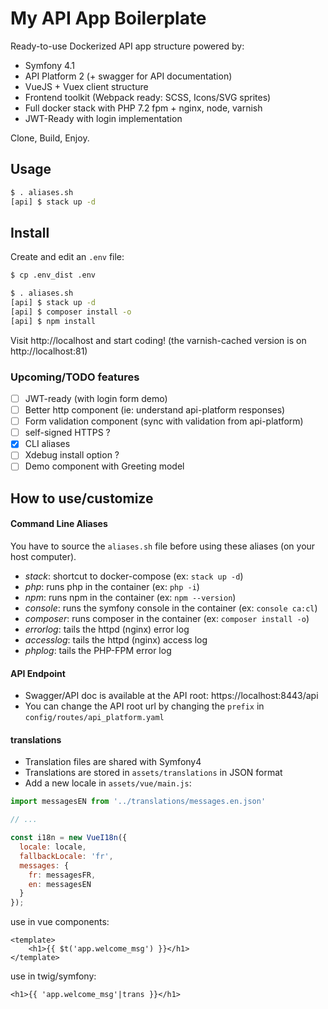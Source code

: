 # My API App Boilerplate

Ready-to-use Dockerized API app structure powered by:

* Symfony 4.1
* API Platform 2 (+ swagger for API documentation)
* VueJS + Vuex client structure 
* Frontend toolkit (Webpack ready: SCSS, Icons/SVG sprites)
* Full docker stack with PHP 7.2 fpm + nginx, node, varnish
* JWT-Ready with login implementation

Clone, Build, Enjoy.

## Usage

```bash
$ . aliases.sh
[api] $ stack up -d
```

## Install

Create and edit an ```.env``` file:
```bash
$ cp .env_dist .env
```

```bash
$ . aliases.sh
[api] $ stack up -d
[api] $ composer install -o
[api] $ npm install 
```

Visit http://localhost and start coding! (the varnish-cached version is on http://localhost:81)

### Upcoming/TODO features

* [ ] JWT-ready (with login form demo)
* [ ] Better http component (ie: understand api-platform responses)
* [ ] Form validation component (sync with validation from api-platform)
* [ ] self-signed HTTPS ?
* [x] CLI aliases 
* [ ] Xdebug install option ? 
* [ ] Demo component with Greeting model

## How to use/customize

#### Command Line Aliases

You have to source the ```aliases.sh``` file before using these aliases (on your host computer).

* *stack*: shortcut to docker-compose (ex: ```stack up -d```)
* *php*: runs php in the container (ex: ```php -i```)
* *npm*: runs npm in the container (ex: ```npm --version```)
* *console*: runs the symfony console in the container (ex: ```console ca:cl```)
* *composer*: runs composer in the container (ex: ```composer install -o```)
* *errorlog*: tails the httpd (nginx) error log
* *accesslog*: tails the httpd (nginx) access log
* *phplog*: tails the PHP-FPM error log

#### API Endpoint

* Swagger/API doc is available at the API root: https://localhost:8443/api
* You can change the API root url by changing the ```prefix``` in ```config/routes/api_platform.yaml```

#### translations

* Translation files are shared with Symfony4
* Translations are stored in ```assets/translations``` in JSON format
* Add a new locale in ```assets/vue/main.js```:

```js 
import messagesEN from '../translations/messages.en.json'

// ...

const i18n = new VueI18n({
  locale: locale,
  fallbackLocale: 'fr',
  messages: {
    fr: messagesFR,
    en: messagesEN
  }
});
```

use in vue components:
```vue
<template>
    <h1>{{ $t('app.welcome_msg') }}</h1>
</template>
```

use in twig/symfony:
```django
<h1>{{ 'app.welcome_msg'|trans }}</h1>
```
